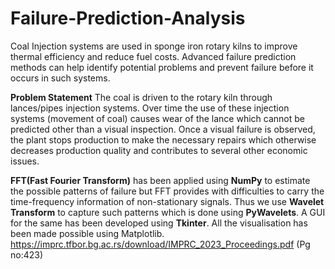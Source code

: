 # Failure-Prediction-Analysis
Coal Injection systems are used in sponge iron rotary kilns to improve thermal efficiency and reduce fuel costs. Advanced failure prediction methods can help identify potential problems and prevent failure before it occurs in such systems.

**Problem Statement**
The coal is driven to the rotary kiln through lances/pipes injection systems. Over time the use of these injection systems (movement of coal) causes wear of the lance which cannot be predicted other than a visual inspection. Once a visual failure is observed, the plant stops production to make the necessary repairs which otherwise decreases production quality and contributes to several other economic issues.

**FFT(Fast Fourier Transform)** has been applied using **NumPy** to estimate the possible patterns of failure but FFT provides with difficulties to carry the time-frequency information of non-stationary signals.
Thus we use **Wavelet Transform** to capture such patterns which is done using **PyWavelets**. A GUI for the same has been developed using **Tkinter**. All the visualisation has been made possible using Matplotlib.  
https://imprc.tfbor.bg.ac.rs/download/IMPRC_2023_Proceedings.pdf (Pg no:423)
